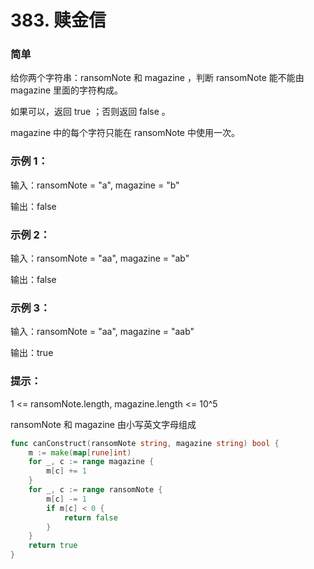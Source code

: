 # 383. 赎金信

### 简单

给你两个字符串：ransomNote 和 magazine ，判断 ransomNote 能不能由 magazine 里面的字符构成。

如果可以，返回 true ；否则返回 false 。

magazine 中的每个字符只能在 ransomNote 中使用一次。

### 示例 1：

输入：ransomNote = "a", magazine = "b"

输出：false

### 示例 2：

输入：ransomNote = "aa", magazine = "ab"

输出：false

### 示例 3：

输入：ransomNote = "aa", magazine = "aab"

输出：true
 
### 提示：

1 <= ransomNote.length, magazine.length <= 10^5

ransomNote 和 magazine 由小写英文字母组成

```go
func canConstruct(ransomNote string, magazine string) bool {
	m := make(map[rune]int)
	for _, c := range magazine {
		m[c] += 1
	}
	for _, c := range ransomNote {
		m[c] -= 1
		if m[c] < 0 {
			return false
		}
	}
	return true
}
```